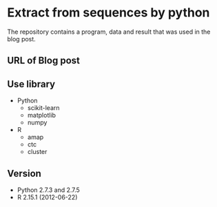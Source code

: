 Extract from sequences by python
===============

The repository contains a program, data and result that was used in the blog post.

URL of Blog post
---------------

Use library
---------------
* Python
    * scikit-learn
    * matplotlib
    * numpy
* R
    * amap
    * ctc
    * cluster

Version
---------------
* Python 2.7.3 and 2.7.5
* R 2.15.1 (2012-06-22)
